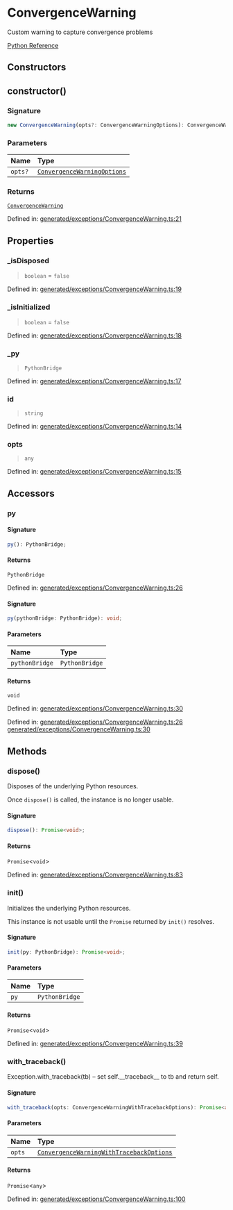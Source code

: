 # ConvergenceWarning

Custom warning to capture convergence problems

[Python Reference](https://scikit-learn.org/stable/modules/generated/sklearn.exceptions.ConvergenceWarning.html)

## Constructors

## constructor()

### Signature

```ts
new ConvergenceWarning(opts?: ConvergenceWarningOptions): ConvergenceWarning;
```

### Parameters

| Name | Type |
| :------ | :------ |
| `opts?` | [`ConvergenceWarningOptions`](../interfaces/ConvergenceWarningOptions.md) |

### Returns

[`ConvergenceWarning`](ConvergenceWarning.md)

Defined in:  [generated/exceptions/ConvergenceWarning.ts:21](https://github.com/transitive-bullshit/scikit-learn-ts/blob/92ab806/packages/sklearn/src/generated/exceptions/ConvergenceWarning.ts#L21)

## Properties

### \_isDisposed

> `boolean`  = `false`

Defined in:  [generated/exceptions/ConvergenceWarning.ts:19](https://github.com/transitive-bullshit/scikit-learn-ts/blob/92ab806/packages/sklearn/src/generated/exceptions/ConvergenceWarning.ts#L19)

### \_isInitialized

> `boolean`  = `false`

Defined in:  [generated/exceptions/ConvergenceWarning.ts:18](https://github.com/transitive-bullshit/scikit-learn-ts/blob/92ab806/packages/sklearn/src/generated/exceptions/ConvergenceWarning.ts#L18)

### \_py

> `PythonBridge`

Defined in:  [generated/exceptions/ConvergenceWarning.ts:17](https://github.com/transitive-bullshit/scikit-learn-ts/blob/92ab806/packages/sklearn/src/generated/exceptions/ConvergenceWarning.ts#L17)

### id

> `string`

Defined in:  [generated/exceptions/ConvergenceWarning.ts:14](https://github.com/transitive-bullshit/scikit-learn-ts/blob/92ab806/packages/sklearn/src/generated/exceptions/ConvergenceWarning.ts#L14)

### opts

> `any`

Defined in:  [generated/exceptions/ConvergenceWarning.ts:15](https://github.com/transitive-bullshit/scikit-learn-ts/blob/92ab806/packages/sklearn/src/generated/exceptions/ConvergenceWarning.ts#L15)

## Accessors

### py

#### Signature

```ts
py(): PythonBridge;
```

#### Returns

`PythonBridge`

Defined in:  [generated/exceptions/ConvergenceWarning.ts:26](https://github.com/transitive-bullshit/scikit-learn-ts/blob/92ab806/packages/sklearn/src/generated/exceptions/ConvergenceWarning.ts#L26)

#### Signature

```ts
py(pythonBridge: PythonBridge): void;
```

#### Parameters

| Name | Type |
| :------ | :------ |
| `pythonBridge` | `PythonBridge` |

#### Returns

`void`

Defined in:  [generated/exceptions/ConvergenceWarning.ts:30](https://github.com/transitive-bullshit/scikit-learn-ts/blob/92ab806/packages/sklearn/src/generated/exceptions/ConvergenceWarning.ts#L30)

Defined in:  [generated/exceptions/ConvergenceWarning.ts:26](https://github.com/transitive-bullshit/scikit-learn-ts/blob/92ab806/packages/sklearn/src/generated/exceptions/ConvergenceWarning.ts#L26) [generated/exceptions/ConvergenceWarning.ts:30](https://github.com/transitive-bullshit/scikit-learn-ts/blob/92ab806/packages/sklearn/src/generated/exceptions/ConvergenceWarning.ts#L30)

## Methods

### dispose()

Disposes of the underlying Python resources.

Once `dispose()` is called, the instance is no longer usable.

#### Signature

```ts
dispose(): Promise<void>;
```

#### Returns

`Promise`\<`void`\>

Defined in:  [generated/exceptions/ConvergenceWarning.ts:83](https://github.com/transitive-bullshit/scikit-learn-ts/blob/92ab806/packages/sklearn/src/generated/exceptions/ConvergenceWarning.ts#L83)

### init()

Initializes the underlying Python resources.

This instance is not usable until the `Promise` returned by `init()` resolves.

#### Signature

```ts
init(py: PythonBridge): Promise<void>;
```

#### Parameters

| Name | Type |
| :------ | :------ |
| `py` | `PythonBridge` |

#### Returns

`Promise`\<`void`\>

Defined in:  [generated/exceptions/ConvergenceWarning.ts:39](https://github.com/transitive-bullshit/scikit-learn-ts/blob/92ab806/packages/sklearn/src/generated/exceptions/ConvergenceWarning.ts#L39)

### with\_traceback()

Exception.with\_traceback(tb) – set self.\_\_traceback\_\_ to tb and return self.

#### Signature

```ts
with_traceback(opts: ConvergenceWarningWithTracebackOptions): Promise<any>;
```

#### Parameters

| Name | Type |
| :------ | :------ |
| `opts` | [`ConvergenceWarningWithTracebackOptions`](../interfaces/ConvergenceWarningWithTracebackOptions.md) |

#### Returns

`Promise`\<`any`\>

Defined in:  [generated/exceptions/ConvergenceWarning.ts:100](https://github.com/transitive-bullshit/scikit-learn-ts/blob/92ab806/packages/sklearn/src/generated/exceptions/ConvergenceWarning.ts#L100)
